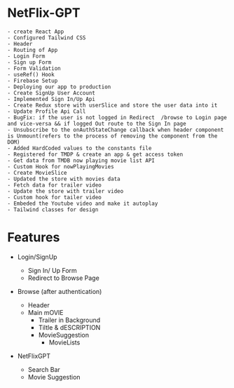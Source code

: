 # NetFlix-GPT

    - create React App
    - Configured Tailwind CSS
    - Header
    - Routing of App
    - Login Form
    - Sign up Form
    - Form Validation
    - useRef() Hook
    - Firebase Setup
    - Deploying our app to production
    - Create SignUp User Account
    - Implemented Sign In/Up Api
    - Create Redux store with userSlice and store the user data into it
    - Update Profile Api Call
    - BugFix: if the user is not logged in Redirect  /browse to Login page and vice-versa && if logged Out route to the Sign In page
    - Unsubscribe to the onAuthStateChange callback when header component is Unmount(refers to the process of removing the component from the DOM)
    - Added HardCoded values to the constants file
    - Registered for TMDP & create an app & get access token
    - Get data from TMDB now playing movie list API
    - Custom Hook for nowPlayingMovies
    - Create MovieSlice
    - Updated the store with movies data
    - Fetch data for trailer video
    - Update the store with trailer video
    - Custom hook for tailer video
    - Embeded the Youtube video and make it autoplay
    - Tailwind classes for design

# Features

- Login/SignUp
  - Sign In/ Up Form
  - Redirect to Browse Page
- Browse (after authentication)

  - Header
  - Main mOVIE
    - Trailer in Background
    - Tiltle & dESCRIPTION
    - MovieSuggestion
      - MovieLists

- NetFlixGPT
  - Search Bar
  - Movie Suggestion
